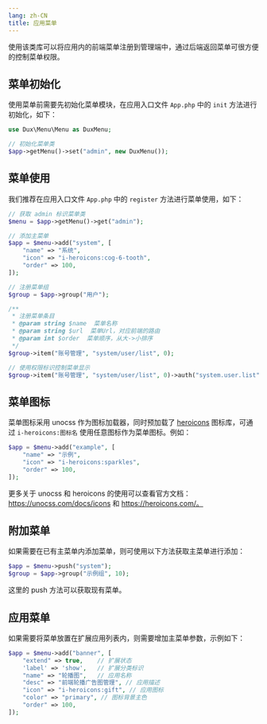 ```yaml
---
lang: zh-CN
title: 应用菜单
---
```


使用该类库可以将应用内的前端菜单注册到管理端中，通过后端返回菜单可很方便的控制菜单权限。

## 菜单初始化

使用菜单前需要先初始化菜单模块，在应用入口文件 `App.php` 中的 `init` 方法进行初始化，如下：

```php
use Dux\Menu\Menu as DuxMenu;

// 初始化菜单类
$app->getMenu()->set("admin", new DuxMenu());
```


## 菜单使用

我们推荐在应用入口文件 `App.php` 中的 `register` 方法进行菜单使用，如下：


```php
// 获取 admin 标识菜单类
$menu = $app->getMenu()->get("admin");

// 添加主菜单
$app = $menu->add("system", [
    "name" => "系统",
    "icon" => "i-heroicons:cog-6-tooth",
    "order" => 100,
]);

// 注册菜单组
$group = $app->group("用户");

/**
 * 注册菜单条目
 * @param string $name  菜单名称
 * @param string $url  菜单Url，对应前端的路由
 * @param int $order  菜单顺序，从大->小排序
 */
$group->item("账号管理", "system/user/list", 0);

// 使用权限标识控制菜单显示
$group->item("账号管理", "system/user/list", 0)->auth("system.user.list");
```

## 菜单图标

菜单图标采用 unocss 作为图标加载器，同时预加载了 [heroicons](https://heroicons.com/) 图标库，可通过 `i-heroicons:图标名` 使用任意图标作为菜单图标。例如：

```php 
$app = $menu->add("example", [
    "name" => "示例",
    "icon" => "i-heroicons:sparkles",
    "order" => 100,
]);

```

更多关于 unocss 和 heroicons 的使用可以查看官方文档：https://unocss.com/docs/icons 和 https://heroicons.com/。

## 附加菜单

如果需要在已有主菜单内添加菜单，则可使用以下方法获取主菜单进行添加：

```php 
$app = $menu->push("system");
$group = $app->group("示例组", 10);
```

这里的 push 方法可以获取现有菜单。

## 应用菜单

如果需要将菜单放置在扩展应用列表内，则需要增加主菜单参数，示例如下：


```php 
$app = $menu->add("banner", [
    "extend" => true,    // 扩展状态
    'label' => 'show',   // 扩展分类标识
    "name" => "轮播图",   // 应用名称
    "desc" => "前端轮播广告图管理", // 应用描述
    "icon" => "i-heroicons:gift", // 应用图标
    "color" => "primary", // 图标背景主色
    "order" => 100,
]);
```